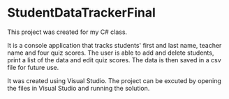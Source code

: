 # StudentDataTrackerFinal

This project was created for my C# class. 

It is a console application that tracks students' first and last name, teacher name and four quiz scores. The user is able to add and delete students, print a list of the data and edit quiz scores. The data is then saved in a csv file for future use.

It was created using Visual Studio. The project can be excuted by opening the files in Visual Studio and running the solution. 
